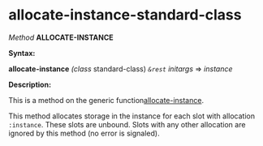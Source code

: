 allocate-instance-standard-class
================================

*Method* **ALLOCATE-INSTANCE**

**Syntax:**

**allocate-instance** *(class* standard-class) *`&rest`* *initargs* => *instance*

**Description:**

This is a method on the generic function[allocate-instance](allocate-instance.md).

This method allocates storage in the instance for each slot with allocation `:instance`. These slots are unbound. Slots with any other allocation are ignored by this method (no error is signaled).
